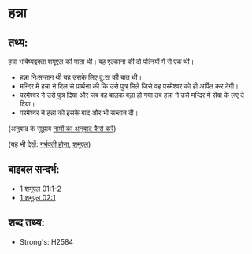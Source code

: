 # हन्ना #

## तथ्य: ##

हन्ना भविष्यद्वक्ता शमूएल की माता थी। वह एल्काना की दो पत्नियों में से एक थी।

* हन्ना निःसन्तान थी यह उसके लिए दु:ख की बात थी।
* मन्दिर में हन्ना ने दिल से प्रार्थना की कि उसे पुत्र मिले जिसे वह परमेश्वर को ही अर्पित कर देगी।
* परमेश्वर ने उसे पुत्र दिया और जब वह बालक बड़ा हो गया तब हन्ना ने उसे मन्दिर में सेवा के लए दे दिया।
* परमेश्वर ने हन्ना को इसके बाद और भी सन्तान दी।

(अनुवाद के सुझाव [नामों का अनुवाद कैसे करें](rc://hi/ta/man/translate/translate-names))

(यह भी देखें: [गर्भवती होना](../other/conceive.md), [शमूएल](../names/samuel.md))

## बाइबल सन्दर्भ: ##

* [1 शमूएल 01:1-2](rc://hi/tn/help/1sa/01/01)
* [1 शमूएल 02:1](rc://hi/tn/help/1sa/02/01)

## शब्द तथ्य: ##

* Strong's: H2584
